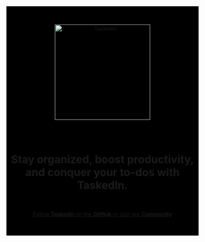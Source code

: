 <div style="background-color:black">
<br/>
<br/>
<p align="center">
  <a href="https://github.com/taskedin">
    <img alt="TaskedIn" title="TaskedIn" src="https://avatars.githubusercontent.com/u/173354539?v=4" width="250">
  </a>
</p>
<br/>
<br/>
<h1 align="center">
  Stay organized, boost productivity, and conquer your to-dos with TaskedIn.
</h1>
<br/>
<div align="center">
  <p align="center">
    <a href="https://github.com/taskedin">Follow <strong>TaskedIn</strong> on the <strong>GitHub</strong></a>
    <a href="https://github.com/taskedin/taskedin.github.io/discussions"> or Join our  <strong>Community</strong></a>
  </p>
</div>
<br/>
<br/>
</div>
